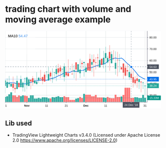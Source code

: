 # trading chart with volume and moving average example

![Trading chart](chart_illustration.png)

## Lib used

- TradingView Lightweight Charts v3.4.0 (Licensed under Apache License 2.0 https://www.apache.org/licenses/LICENSE-2.0)